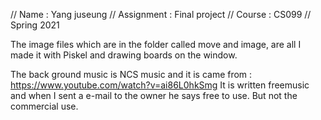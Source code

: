 // Name       : Yang juseung
// Assignment : Final project
// Course     : CS099
// Spring 2021

The image files which are in the folder called move and image, are all I made it with Piskel and drawing boards on the window.

The back ground music is NCS music and it is came from : https://www.youtube.com/watch?v=ai86L0hkSmg
It is written freemusic and when I sent a e-mail to the owner he says free to use. But not the commercial use.
